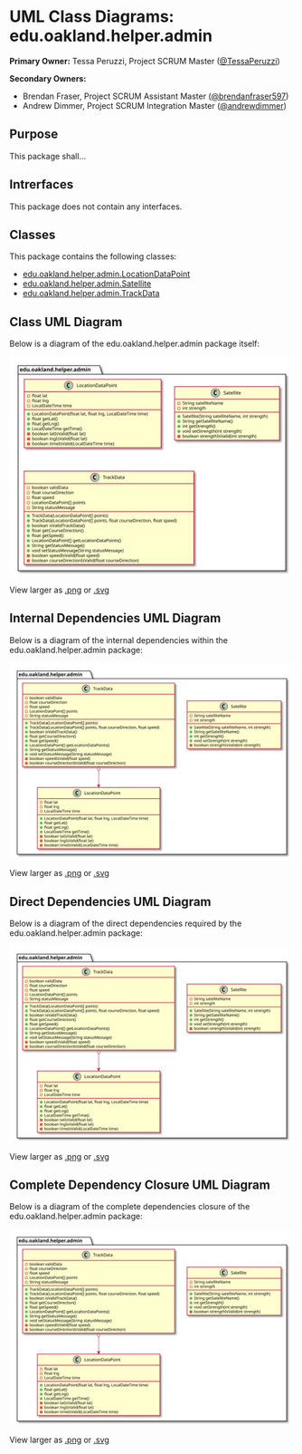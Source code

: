 # UML Class Diagrams: edu.oakland.helper.admin

**Primary Owner:** Tessa Peruzzi, Project SCRUM Master ([@TessaPeruzzi](https://github.com/TessaPeruzzi/))

**Secondary Owners:**

- Brendan Fraser, Project SCRUM Assistant Master ([@brendanfraser597](https://github.com/brendanfraser597/))
- Andrew Dimmer, Project SCRUM Integration Master ([@andrewdimmer](https://github.com/andrewdimmer/))

## Purpose

This package shall...

## Intrerfaces

This package does not contain any interfaces.

## Classes

This package contains the following classes:

- [edu.oakland.helper.admin.LocationDataPoint](LocationDataPoint)
- [edu.oakland.helper.admin.Satellite](Satellite)
- [edu.oakland.helper.admin.TrackData](TrackData)

## Class UML Diagram

Below is a diagram of the edu.oakland.helper.admin package itself:

![edu.oakland.helper.admin](./AdminHelperPackage.svg)

View larger as [.png](./AdminHelperPackage.png) or [.svg](./AdminHelperPackage.svg)

## Internal Dependencies UML Diagram

Below is a diagram of the internal dependencies within the edu.oakland.helper.admin package:

![edu.oakland.helper.admin Internal Dependencies](./AdminHelperPackage_InternalDependencies.svg)

View larger as [.png](./AdminHelperPackage_InternalDependencies.png) or [.svg](./AdminHelperPackage_InternalDependencies.svg)

## Direct Dependencies UML Diagram

Below is a diagram of the direct dependencies required by the edu.oakland.helper.admin package:

![edu.oakland.helper.admin Direct Dependencies](./AdminHelperPackage_DirectDependencies.svg)

View larger as [.png](./AdminHelperPackage_DirectDependencies.png) or [.svg](./AdminHelperPackage_DirectDependencies.svg)

## Complete Dependency Closure UML Diagram

Below is a diagram of the complete dependencies closure of the edu.oakland.helper.admin package:

![edu.oakland.helper.admin Dependency Closure](./AdminHelperPackage_Closure.svg)

View larger as [.png](./AdminHelperPackage_Closure.png) or [.svg](./AdminHelperPackage_Closure.svg)
